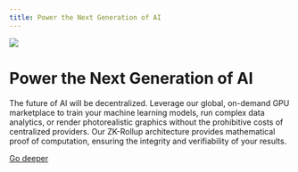 ```yaml
---
title: Power the Next Generation of AI
---
```


![](/img/how-it-works/asset-certification.jpg)

# Power the Next Generation of AI

The future of AI will be decentralized. Leverage our global, on-demand GPU marketplace to train your machine learning models, run complex data analytics, or render photorealistic graphics without the prohibitive costs of centralized providers. Our ZK-Rollup architecture provides mathematical proof of computation, ensuring the integrity and verifiability of your results.

[Go deeper](/how-it-works/asset-certification/)
